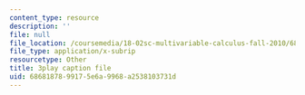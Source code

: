 ```yaml
---
content_type: resource
description: ''
file: null
file_location: /coursemedia/18-02sc-multivariable-calculus-fall-2010/6868187899175e6a9968a2538103731d_KnVNFj53Eq4.vtt
file_type: application/x-subrip
resourcetype: Other
title: 3play caption file
uid: 68681878-9917-5e6a-9968-a2538103731d
---
```

